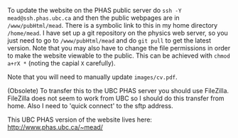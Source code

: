 To update the website on the PHAS public server do `ssh -Y mead@ssh.phas.ubc.ca` and then the public webpages are in `/www/pubHtml/mead`. There is a symbolic link to this in my home directory `/home/mead`. I have set up a git repository on the physics web server, so you just need to go to `/www/pubHtml/mead` and do `git pull` to get the latest version. Note that you may also have to change the file permissions in order to make the website viewable to the public. This can be achieved with `chmod a+rX *` (noting the capial `X` carefully).

Note that you will need to manually update `images/cv.pdf`.

(Obsolete) To transfer this to the UBC PHAS server you should use FileZilla. FileZilla does not seem to work from UBC so I should do this transfer from home. Also I need to 'quick connect' to the sftp address.

This UBC PHAS version of the website lives here: http://www.phas.ubc.ca/~mead/
